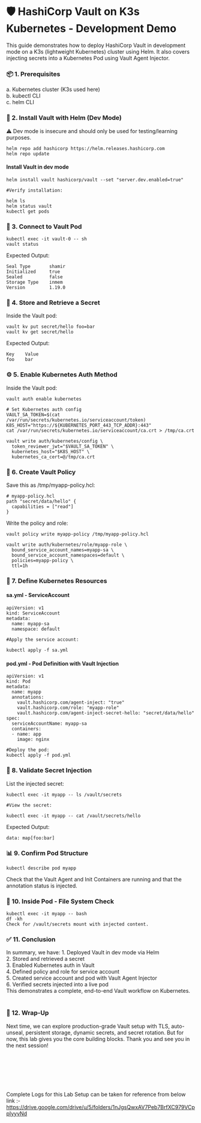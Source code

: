 # 🛡️ HashiCorp Vault on K3s Kubernetes - Development Demo
This guide demonstrates how to deploy HashiCorp Vault in development mode on a K3s (lightweight Kubernetes) cluster using Helm. It also covers injecting secrets into a Kubernetes Pod using Vault Agent Injector.

### 📦 1. Prerequisites
a. Kubernetes cluster (K3s used here) <br>
b. kubectl CLI <br>
c. helm CLI <br>


### 🚀 2. Install Vault with Helm (Dev Mode)
⚠️ Dev mode is insecure and should only be used for testing/learning purposes.


```
helm repo add hashicorp https://helm.releases.hashicorp.com
helm repo update
```
#### Install Vault in dev mode

```
helm install vault hashicorp/vault --set "server.dev.enabled=true"

#Verify installation:

helm ls
helm status vault
kubectl get pods
```
 
### 🔌 3. Connect to Vault Pod

```
kubectl exec -it vault-0 -- sh
vault status
```
Expected Output:
```
Seal Type       shamir
Initialized     true
Sealed          false
Storage Type    inmem
Version         1.19.0
```


### 🔐 4. Store and Retrieve a Secret
Inside the Vault pod:
```
vault kv put secret/hello foo=bar
vault kv get secret/hello
```

Expected Output:
```
Key    Value
foo    bar
```

### ⚙️ 5. Enable Kubernetes Auth Method
Inside the Vault pod:

```
vault auth enable kubernetes

# Set Kubernetes auth config
VAULT_SA_TOKEN=$(cat /var/run/secrets/kubernetes.io/serviceaccount/token)
K8S_HOST="https://${KUBERNETES_PORT_443_TCP_ADDR}:443"
cat /var/run/secrets/kubernetes.io/serviceaccount/ca.crt > /tmp/ca.crt

vault write auth/kubernetes/config \
  token_reviewer_jwt="$VAULT_SA_TOKEN" \
  kubernetes_host="$K8S_HOST" \
  kubernetes_ca_cert=@/tmp/ca.crt
```


### 📜 6. Create Vault Policy
Save this as /tmp/myapp-policy.hcl:

```
# myapp-policy.hcl
path "secret/data/hello" {
  capabilities = ["read"]
}
```
Write the policy and role:

```
vault policy write myapp-policy /tmp/myapp-policy.hcl

vault write auth/kubernetes/role/myapp-role \
  bound_service_account_names=myapp-sa \
  bound_service_account_namespaces=default \
  policies=myapp-policy \
  ttl=1h
```

### 🔧 7. Define Kubernetes Resources
#### sa.yml - ServiceAccount
```
apiVersion: v1
kind: ServiceAccount
metadata:
  name: myapp-sa
  namespace: default

#Apply the service account:

kubectl apply -f sa.yml
```

#### pod.yml - Pod Definition with Vault Injection
```
apiVersion: v1
kind: Pod
metadata:
  name: myapp
  annotations:
    vault.hashicorp.com/agent-inject: "true"
    vault.hashicorp.com/role: "myapp-role"
    vault.hashicorp.com/agent-inject-secret-hello: "secret/data/hello"
spec:
  serviceAccountName: myapp-sa
  containers:
  - name: app
    image: nginx

#Deploy the pod:
kubectl apply -f pod.yml
```

### 📁 8. Validate Secret Injection
List the injected secret:

```
kubectl exec -it myapp -- ls /vault/secrets

#View the secret:

kubectl exec -it myapp -- cat /vault/secrets/hello
```

Expected Output:

```
data: map[foo:bar]
```

### 📊 9. Confirm Pod Structure

```
kubectl describe pod myapp
```

Check that the Vault Agent and Init Containers are running and that the annotation status is injected.

### 🧪 10. Inside Pod - File System Check
```
kubectl exec -it myapp -- bash
df -kh
Check for /vault/secrets mount with injected content.
```

### ✅ 11. Conclusion
In summary, we have:
    1. Deployed Vault in dev mode via Helm <br>
    2. Stored and retrieved a secret <br>
    3. Enabled Kubernetes auth in Vault <br>
    4. Defined policy and role for service account <br>
    5. Created service account and pod with Vault Agent Injector <br>
    6. Verified secrets injected into a live pod <br>
This demonstrates a complete, end-to-end Vault workflow on Kubernetes. <br>
 <br>

### 👋 12. Wrap-Up
Next time, we can explore production-grade Vault setup with TLS, auto-unseal, persistent storage, dynamic secrets, and secret rotation. But for now, this lab gives you the core building blocks. Thank you and see you in the next session!



<br><br><br><br><br>

Complete Logs for this Lab Setup can be taken for reference from below link :-
https://drive.google.com/drive/u/5/folders/1nJgsQwxAV7Peb7BrfXC979VCppIyyvNd
